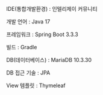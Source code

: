 
IDE(통합개발환경) : 인텔리제이 커뮤니티

 

개발 언어 : Java 17

 

프레임워크 : Spring Boot 3.3.3

 

빌드 : Gradle

 

DB(데이터베이스) : MariaDB 10.3.30

 

DB 접근 기술 : JPA

 

View 템플릿 : Thymeleaf

 
